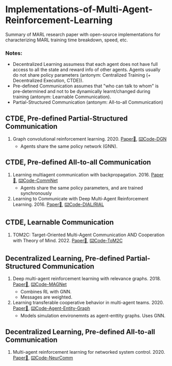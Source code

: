 # Implementations-of-Multi-Agent-Reinforcement-Learning
Summary of MARL research paper with open-source implementations for characterizing MARL training time breakdown, speed, etc.

### Notes:
- Decentralized Learning assumess that each agent does not have full access to all the state and reward info of other agents. Agents usually do not share policy parameters (antonym: Centralized Training (+ Decentralized Execution, CTDE)).
- Pre-defined Communication assumes that "who can talk to whom" is pre-determined and not to be dynamically learnt/changed during training (antonym: Learnable Communication).
- Partial-Structured Communication (antonym: All-to-all Communication)

## CTDE, Pre-defined Partial-Structured Communication
1. Graph convolutional reinforcement learning. 2020. [Paper📃](https://arxiv.org/abs/1810.09202),  [⌨️Code-DGN](https://github.com/PKU-RL/DGN)
    - Agents share the same policy network (GNN). 
    
## CTDE, Pre-defined All-to-all Communication
1. Learning multiagent communication with backpropagation. 2016. [Paper📃](https://arxiv.org/abs/1605.07736),  [⌨️Code-CommNet](https://github.com/KornbergFresnel/CommNet)
    - Agents share the same policy parameters, and are trained synchronously
2. Learning to Communicate with Deep Multi-Agent Reinforcement Learning. 2016. [Paper📃](https://arxiv.org/abs/1605.06676),  [⌨️Code-DIAL/RIAL](https://github.com/minqi/learning-to-communicate-pytorch)

## CTDE, Learnable Communication
1. TOM2C: Target-Oriented Multi-Agent Communication AND Cooperation with Theory of Mind. 2022. [Paper📃](https://arxiv.org/pdf/2111.09189.pdf),  [⌨️Code-ToM2C](https://github.com/UnrealTracking/ToM2C)

## Decentralized Learning, Pre-defined Partial-Structured Communication
1. Deep multi-agent reinforcement learning with relevance graphs. 2018. [Paper📃](https://arxiv.org/abs/1811.12557),  [⌨️Code-MAGNet](https://github.com/tegg89/magnet)
    - Combines RL with GNN. 
    - Messages are weighted.
2. Learning transferable cooperative behavior in multi-agent teams. 2020. [Paper📃](https://arxiv.org/pdf/1906.01202.pdf),  [⌨️Code-Agent-Entity-Graph](https://github.com/sumitsk/marl_transfer)
    - Models simulation environemnts as agent-enttity graphs. Uses GNN. 

## Decentralized Learning, Pre-defined All-to-all Communication
1. Multi-agent reinforcement learning for networked system control. 2020. [Paper📃](https://arxiv.org/pdf/2004.01339.pdf),  [⌨️Code-NeurComm](https://github.com/cts198859/deeprl_network)

